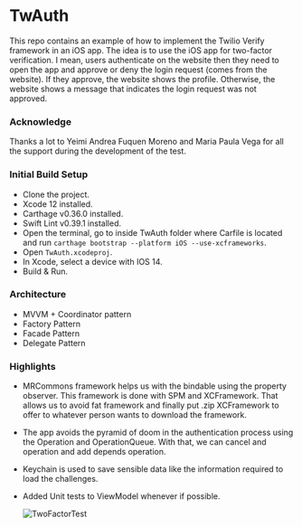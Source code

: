 # TwAuth

This repo contains an example of how to implement the Twilio Verify framework in an iOS app. The idea is to use the iOS app for two-factor verification. I mean, users authenticate on the website then they need to open the app and approve or deny the login request (comes from the website). If they approve, the website shows the profile. Otherwise, the website shows a message that indicates the login request was not approved.

### Acknowledge

Thanks a lot to Yeimi Andrea Fuquen Moreno and Maria Paula Vega for all the support during the development of the test.

### Initial Build Setup

- Clone the project.
- Xcode 12 installed. 
- Carthage  v0.36.0 installed.
- Swift Lint v0.39.1 installed.
- Open the terminal, go to inside TwAuth folder where Carfile is located and run `carthage bootstrap --platform iOS --use-xcframeworks`.
- Open `TwAuth.xcodeproj`.
- In Xcode,  select a device with IOS 14.
- Build & Run.

### Architecture

* MVVM + Coordinator pattern
* Factory Pattern
* Facade Pattern
* Delegate Pattern

### Highlights

* MRCommons framework helps us with the bindable using the property observer. This framework is done with SPM and XCFramework. That allows us to avoid fat framework and finally put .zip XCFramework to offer to whatever person wants to download the framework.

* The app avoids the pyramid of doom in the authentication process using the Operation and OperationQueue. With that, we can cancel and operation and add depends operation.

* Keychain is used to save sensible data like the information required to load the challenges.

* Added Unit tests to ViewModel whenever if possible.

  

  

  ![TwoFactorTest](./TwoFactorTest.gif)

